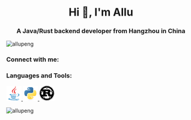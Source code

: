<h1 align="center">Hi 👋, I'm Allu</h1>
<h3 align="center">A Java/Rust backend developer from Hangzhou in China</h3>

<p align="left"> <img src="https://komarev.com/ghpvc/?username=allupeng&label=Profile%20views&color=0e75b6&style=flat" alt="allupeng" /> </p>

<h3 align="left">Connect with me:</h3>
<p align="left">
</p>

<h3 align="left">Languages and Tools:</h3>
<p align="left"> <a href="https://www.java.com" target="_blank" rel="noreferrer"> <img src="https://raw.githubusercontent.com/devicons/devicon/master/icons/java/java-original.svg" alt="java" width="40" height="40"/> </a> <a href="https://www.python.org" target="_blank" rel="noreferrer"> <img src="https://raw.githubusercontent.com/devicons/devicon/master/icons/python/python-original.svg" alt="python" width="40" height="40"/> </a> <a href="https://www.rust-lang.org" target="_blank" rel="noreferrer"> <img src="https://raw.githubusercontent.com/devicons/devicon/master/icons/rust/rust-plain.svg" alt="rust" width="40" height="40"/> </a> </p>

<p><img align="center" src="https://github-readme-stats.vercel.app/api/top-langs?username=allupeng&show_icons=true&locale=en&layout=compact" alt="allupeng" /></p>
